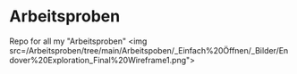 # Arbeitsproben
Repo for all my "Arbeitsproben"
<img src=/Arbeitsproben/tree/main/Arbeitspoben/_Einfach%20Öffnen/_Bilder/Endover%20Exploration_Final%20Wireframe1.png">
                                                                          
